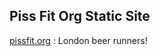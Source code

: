 Piss Fit Org Static Site
------------------------

[pissfit.org](http://pissfit.org) : London beer runners!

